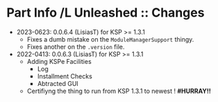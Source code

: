 # Part Info /L Unleashed :: Changes

* 2023-0623: 0.0.6.4 (LisiasT) for KSP >= 1.3.1
	+ Fixes a dumb mistake on the `ModuleManagerSupport` thingy.
	+ Fixes another on the `.version` file.
* 2022-0413: 0.0.6.3 (LisiasT) for KSP >= 1.3.1
	+ Adding KSPe Facilities
		- Log
		- Installment Checks
		- Abtracted GUI
	+ Certifiyng the thing to run from KSP 1.3.1 to newest ! **#HURRAY!!** 
